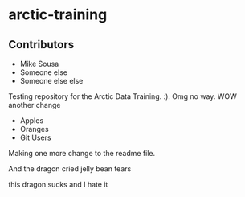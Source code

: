 # arctic-training

## Contributors
 - Mike Sousa
 - Someone else
 - Someone else else
 

Testing repository for the Arctic Data Training. :). Omg no way. WOW another change


* Apples
* Oranges
* Git Users

Making one more change to the readme file.

And the dragon cried jelly bean tears

this dragon sucks and I hate it
